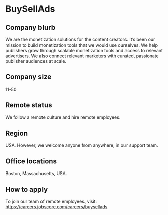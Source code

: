 # BuySellAds

## Company blurb

We are the monetization solutions for the content creators. It’s been our mission to build monetization tools that we would use ourselves. We help publishers grow through scalable monetization tools and access to relevant advertisers. We also connect relevant marketers with curated, passionate publisher audiences at scale. 

## Company size

11-50

## Remote status

We follow a remote culture and hire remote employees.

## Region

USA.
However, we welcome anyone from anywhere, in our support team.

## Office locations

Boston, Massachusetts, USA.

## How to apply

To join our team of remote employees, visit:
https://careers.jobscore.com/careers/buysellads
